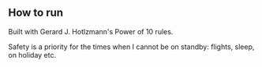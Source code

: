 ## How to run

Built with Gerard J. Hotlzmann's Power of 10 rules.  

Safety is a priority for the times when I cannot be on standby: flights, sleep, on holiday etc.
